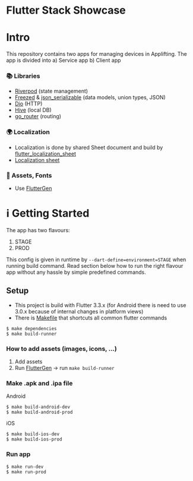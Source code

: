 # Flutter Stack Showcase

# Intro
This repository contains two apps for managing devices in Applifting. The app is divided into 
a) Service app
b) Client app

### 📚 Libraries
- [Riverpod](https://riverpod.dev/docs/getting_started) (state management)
- [Freezed](https://pub.dev/packages/freezed) & [json_serializable](https://pub.dev/packages/json_serializable) (data models, union types, JSON)
- [Dio](https://pub.dev/packages/dio) (HTTP)
- [Hive](https://pub.dev/packages/hive) (local DB)
- [go_router](https://pub.dev/packages/go_router) (routing)

### 🌍 Localization
- Localization is done by shared Sheet document and build by [flutter_localization_sheet](https://github.com/aloisdeniel/flutter_sheet_localization)
- [Localization sheet](https://docs.google.com/spreadsheets/d/sheet/edit#gid=0)

### 🌆 Assets, Fonts
- Use [FlutterGen](https://github.com/FlutterGen/flutter_gen/)

# ℹ️ Getting Started
The app has two flavours:
1. STAGE 
2. PROD

This config is given in runtime by ``--dart-define=environment=STAGE`` when running build command. Read section below how to run the right flavour app without any hassle by simple predefined commands.  

## Setup
- This project is build with Flutter 3.3.x (for Android there is need to use 3.0.x because of internal changes in platform views)
- There is [Makefile](https://git.applifting.cz/stepan.zalis/corp-devices/-/blob/dev/Makefile) that shortcuts all common flutter commands 

```shell script
$ make dependencies
$ make build-runner
```

### How to add assets (images, icons, ...)
1. Add assets
2. Run [FlutterGen](https://github.com/fluttergen) -> run ``make build-runner``

### Make .apk and .ipa file
Android
```shell script
$ make build-android-dev
$ make build-android-prod
```

iOS
```shell script
$ make build-ios-dev
$ make build-ios-prod
```

### Run app
```shell script
$ make run-dev
$ make run-prod
```

